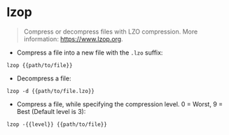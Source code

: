 # lzop

> Compress or decompress files with LZO compression.
> More information: <https://www.lzop.org>.

- Compress a file into a new file with the `.lzo` suffix:

`lzop {{path/to/file}}`

- Decompress a file:

`lzop -d {{path/to/file.lzo}}`

- Compress a file, while specifying the compression level. 0 = Worst, 9 = Best (Default level is 3):

`lzop -{{level}} {{path/to/file}}`
